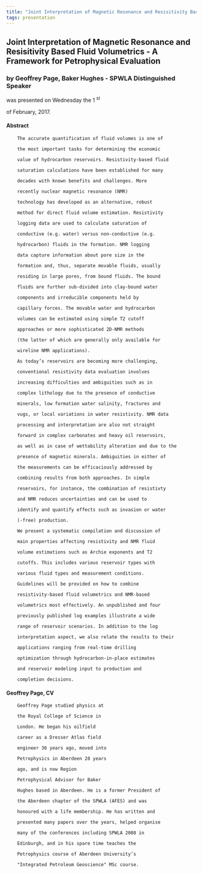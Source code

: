 ```yaml
---
title: "Joint Interpretation of Magnetic Resonance and Resisitivity Based Fluid Volumetrics - A Framework for Petrophysical Evaluation (Geoffrey Page, Baker Hughes - SPWLA Distinguished Speaker)"
tags: presentation 
---
```



		
<h2>
Joint Interpretation of Magnetic Resonance and Resisitivity Based Fluid Volumetrics - A Framework for Petrophysical Evaluation
</h2>

 



		
<h3>
by Geoffrey Page, Baker Hughes - SPWLA Distinguished Speaker
</h3>

 



 
<p>
was presented on Wednesday the 1
<sup>
st
</sup>

 of February, 2017.
</p>

	



<h4>
Abstract
</h4>



                  
<p>


        The accurate quantification of fluid volumes is one of

        the most important tasks for determining the economic

        value of hydrocarbon reservoirs. Resistivity-based fluid

        saturation calculations have been established for many

        decades with known benefits and challenges. More

        recently nuclear magnetic resonance (NMR)

        technology has developed as an alternative, robust

        method for direct fluid volume estimation. Resistivity

        logging data are used to calculate saturation of

        conductive (e.g. water) versus non-conductive (e.g.

        hydrocarbon) fluids in the formation. NMR logging

        data capture information about pore size in the

        formation and, thus, separate movable fluids, usually

        residing in large pores, from bound fluids. The bound

        fluids are further sub-divided into clay-bound water

        components and irreducible components held by

        capillary forces. The movable water and hydrocarbon

        volumes can be estimated using simple T2 cutoff

        approaches or more sophisticated 2D-NMR methods

        (the latter of which are generally only available for

        wireline NMR applications).

      
</p>



      
<p>


        As today’s reservoirs are becoming more challenging,

        conventional resistivity data evaluation involves

        increasing difficulties and ambiguities such as in

        complex lithology due to the presence of conductive

        minerals, low formation water salinity, fractures and

        vugs, or local variations in water resistivity. NMR data

        processing and interpretation are also not straight

        forward in complex carbonates and heavy oil reservoirs,

        as well as in case of wettability alteration and due to the

        presence of magnetic minerals. Ambiguities in either of

        the measurements can be efficaciously addressed by

        combining results from both approaches. In simple

        reservoirs, for instance, the combination of resistivty

        and NMR reduces uncertainties and can be used to

        identify and quantify effects such as invasion or water

        (-free) production.

      
</p>



      
<p>


        We present a systematic compilation and discussion of

        main properties affecting resistivity and NMR fluid

        volume estimations such as Archie exponents and T2

        cutoffs. This includes various reservoir types with

        various fluid types and measurement conditions.

        Guidelines will be provided on how to combine

        resistivity-based fluid volumetrics and NMR-based

        volumetrics most effectively. An unpublished and four

        previously published log examples illustrate a wide

        range of reservoir scenarios. In addition to the log

        interpretation aspect, we also relate the results to their

        applications ranging from real-time drilling

        optimization through hydrocarbon-in-place estimates

        and reservoir modeling input to production and

        completion decisions.

      
</p>









<h4>
Geoffrey Page, CV
</h4>



          
<p>


        Geoffrey Page studied physics at

        the Royal College of Science in

        London. He began his oilfield

        career as a Dresser Atlas field

        engineer 36 years ago, moved into

        Petrophysics in Aberdeen 28 years

        ago, and is now Region

        Petrophysical Advisor for Baker

        Hughes based in Aberdeen. He is a former President of

        the Aberdeen chapter of the SPWLA (AFES) and was

        honoured with a life membership. He has written and

        presented many papers over the years, helped organise

        many of the conferences including SPWLA 2008 in

        Edinburgh, and in his spare time teaches the

        Petrophysics course of Aberdeen University’s

        "Integrated Petroleum Geoscience" MSc course.
</p>



   

